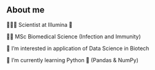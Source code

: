 
## About me
👩🏻‍🔬 Scientist at Illumina 🧬

👩‍🎓 MSc Biomedical Science (Infection and Immunity)

👀 I’m interested in application of Data Science in Biotech

🌱 I’m currently learning Python 🐍 (Pandas & NumPy)

